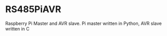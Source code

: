 # RS485PiAVR
Raspberry Pi Master and AVR slave. Pi master written in Python, AVR slave written in C
